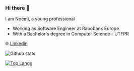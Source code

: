 ### Hi there 👋

I am Noemi, a young professional

- Working as Software Engineer at Rabobank Europe
- With a Bachelor's degree in Computer Science - UTFPR

:globe_with_meridians: [Linkedin](https://www.linkedin.com/in/noemi-scherer-1b910414a)

![Github stats](https://github-readme-stats.vercel.app/api?username=noemis13&theme=merko&show_icons=true)


[![Top Langs](https://github-readme-stats.vercel.app/api/top-langs/?username=noemis13&langs_count=8)](https://github.com/noemis13/github-readme-stats)



<!--
**noemis13/noemis13** is a ✨ _special_ ✨ repository because its `README.md` (this file) appears on your GitHub profile.

Here are some ideas to get you started:

- 🔭 I’m currently working on ...
- 🌱 I’m currently learning ...
- 👯 I’m looking to collaborate on ...
- 🤔 I’m looking for help with ...
- 💬 Ask me about ...
- 📫 How to reach me: ...
- 😄 Pronouns: ...
- ⚡ Fun fact: ...
-->
